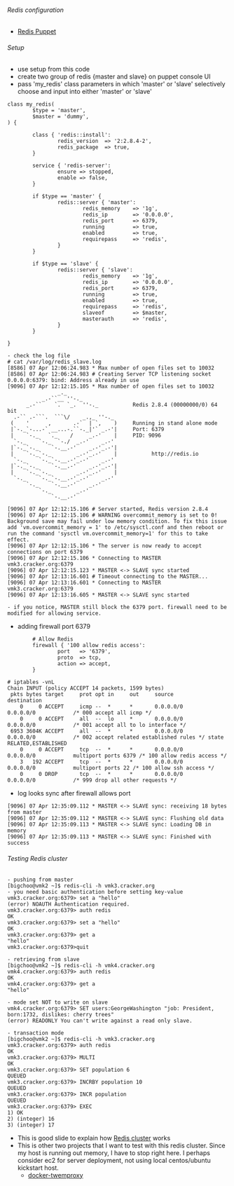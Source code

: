 ###### Redis configuration
  - [Redis Puppet](https://github.com/echocat/puppet-redis)
  
###### Setup
* use setup from this code 
* create two group of redis {master and slave} on puppet console UI
* pass 'my_redis' class parameters in which 'master' or 'slave' selectively choose and input into either 'master' or 'slave' 
```
class my_redis(
        $type = 'master',
        $master = 'dummy',
) {

        class { 'redis::install':
                redis_version  => '2:2.8.4-2',
                redis_package  => true,
        }

        service { 'redis-server':
                ensure => stopped,
                enable => false,
        }

        if $type == 'master' {
                redis::server { 'master':
                        redis_memory    => '1g',
                        redis_ip        => '0.0.0.0',
                        redis_port      => 6379,
                        running         => true,
                        enabled         => true,
                        requirepass     => 'redis',
                }
        }

        if $type == 'slave' {
                redis::server { 'slave':
                        redis_memory    => '1g',
                        redis_ip        => '0.0.0.0',
                        redis_port      => 6379,
                        running         => true,
                        enabled         => true,
                        requirepass     => 'redis',
                        slaveof         => $master,
                        masterauth      => 'redis',
                }
        }

}

- check the log file
# cat /var/log/redis_slave.log
[8586] 07 Apr 12:06:24.983 * Max number of open files set to 10032
[8586] 07 Apr 12:06:24.983 # Creating Server TCP listening socket 0.0.0.0:6379: bind: Address already in use
[9096] 07 Apr 12:12:15.105 * Max number of open files set to 10032
                _._
           _.-``__ ''-._
      _.-``    `.  `_.  ''-._           Redis 2.8.4 (00000000/0) 64 bit
  .-`` .-```.  ```\/    _.,_ ''-._
 (    '      ,       .-`  | `,    )     Running in stand alone mode
 |`-._`-...-` __...-.``-._|'` _.-'|     Port: 6379
 |    `-._   `._    /     _.-'    |     PID: 9096
  `-._    `-._  `-./  _.-'    _.-'
 |`-._`-._    `-.__.-'    _.-'_.-'|
 |    `-._`-._        _.-'_.-'    |           http://redis.io
  `-._    `-._`-.__.-'_.-'    _.-'
 |`-._`-._    `-.__.-'    _.-'_.-'|
 |    `-._`-._        _.-'_.-'    |
  `-._    `-._`-.__.-'_.-'    _.-'
      `-._    `-.__.-'    _.-'
          `-._        _.-'
              `-.__.-'

[9096] 07 Apr 12:12:15.106 # Server started, Redis version 2.8.4
[9096] 07 Apr 12:12:15.106 # WARNING overcommit_memory is set to 0! Background save may fail under low memory condition. To fix this issue add 'vm.overcommit_memory = 1' to /etc/sysctl.conf and then reboot or run the command 'sysctl vm.overcommit_memory=1' for this to take effect.
[9096] 07 Apr 12:12:15.106 * The server is now ready to accept connections on port 6379
[9096] 07 Apr 12:12:15.106 * Connecting to MASTER vmk3.cracker.org:6379
[9096] 07 Apr 12:12:15.123 * MASTER <-> SLAVE sync started
[9096] 07 Apr 12:13:16.601 # Timeout connecting to the MASTER...
[9096] 07 Apr 12:13:16.601 * Connecting to MASTER vmk3.cracker.org:6379
[9096] 07 Apr 12:13:16.605 * MASTER <-> SLAVE sync started

- if you notice, MASTER still block the 6379 port. firewall need to be modified for allowing service.
```
* adding firewall port 6379
```
        # Allow Redis
        firewall { '100 allow redis access':
                port   => '6379',
                proto  => tcp,
                action => accept,
        }
        
# iptables -vnL
Chain INPUT (policy ACCEPT 14 packets, 1599 bytes)
 pkts bytes target     prot opt in     out     source               destination
    0     0 ACCEPT     icmp --  *      *       0.0.0.0/0            0.0.0.0/0            /* 000 accept all icmp */
    0     0 ACCEPT     all  --  lo     *       0.0.0.0/0            0.0.0.0/0            /* 001 accept all to lo interface */
 6953 3604K ACCEPT     all  --  *      *       0.0.0.0/0            0.0.0.0/0            /* 002 accept related established rules */ state RELATED,ESTABLISHED
    0     0 ACCEPT     tcp  --  *      *       0.0.0.0/0            0.0.0.0/0            multiport ports 6379 /* 100 allow redis access */
    3   192 ACCEPT     tcp  --  *      *       0.0.0.0/0            0.0.0.0/0            multiport ports 22 /* 100 allow ssh access */
    0     0 DROP       tcp  --  *      *       0.0.0.0/0            0.0.0.0/0            /* 999 drop all other requests */
```
* log looks sync after firewall allows port
```
[9096] 07 Apr 12:35:09.112 * MASTER <-> SLAVE sync: receiving 18 bytes from master
[9096] 07 Apr 12:35:09.112 * MASTER <-> SLAVE sync: Flushing old data
[9096] 07 Apr 12:35:09.113 * MASTER <-> SLAVE sync: Loading DB in memory
[9096] 07 Apr 12:35:09.113 * MASTER <-> SLAVE sync: Finished with success
```
###### Testing Redis cluster
```
- pushing from master
[bigchoo@vmk2 ~]$ redis-cli -h vmk3.cracker.org
- you need basic authentication before setting key-value
vmk3.cracker.org:6379> set a "hello"
(error) NOAUTH Authentication required.
vmk3.cracker.org:6379> auth redis
OK
vmk3.cracker.org:6379> set a "hello"
OK
vmk3.cracker.org:6379> get a
"hello"
vmk3.cracker.org:6379>quit

- retrieving from slave
[bigchoo@vmk2 ~]$ redis-cli -h vmk4.cracker.org
vmk4.cracker.org:6379> auth redis
OK
vmk4.cracker.org:6379> get a
"hello"

- mode set NOT to write on slave
vmk4.cracker.org:6379> SET users:GeorgeWashington "job: President, born:1732, dislikes: cherry trees"
(error) READONLY You can't write against a read only slave.

- transaction mode
[bigchoo@vmk2 ~]$ redis-cli -h vmk3.cracker.org
vmk3.cracker.org:6379> auth redis
OK
vmk3.cracker.org:6379> MULTI
OK
vmk3.cracker.org:6379> SET population 6
QUEUED
vmk3.cracker.org:6379> INCRBY population 10
QUEUED
vmk3.cracker.org:6379> INCR population
QUEUED
vmk3.cracker.org:6379> EXEC
1) OK
2) (integer) 16
3) (integer) 17

```
* This is good slide to explain how [Redis cluster](http://www.google.com/url?sa=t&rct=j&q=&esrc=s&source=web&cd=2&cad=rja&uact=8&ved=0CCUQFjAB&url=http%3A%2F%2Fredis.io%2Fpresentation%2FRedis_Cluster.pdf&ei=TDkkVbajH8OrogTpl4CACQ&usg=AFQjCNFgKv0Vvqs1wRFGz_Egx1wIotzMTg&sig2=Za00HII1Dw0xh9dUJxpVPg&bvm=bv.90237346,d.cGU) works
* This is other two projects that I want to test with this redis cluster. Since my host is running out memory, I have to stop right here. I perhaps consider ec2 for server deployment, not using local centos/ubuntu kickstart host.
  - [docker-twemproxy](https://github.com/jgoodall/docker-twemproxy)
  
